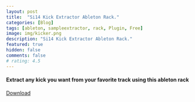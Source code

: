 ```yaml
---
layout: post
title:  "Si14 Kick Extractor Ableton Rack."
categories: [Blog]
tags: [ableton, sampleextractor, rack, Plugin, Free]
image: img/kicker.png
description: "Si14 Kick Extractor Ableton Rack."
featured: true
hidden: false
comments: false
# rating: 4.5
---
```


#### Extract any kick you want from your favorite track using this ableton rack

[Download](http://s13.picofile.com/file/8397869384/Si14_bKickExtractor.rar.html)